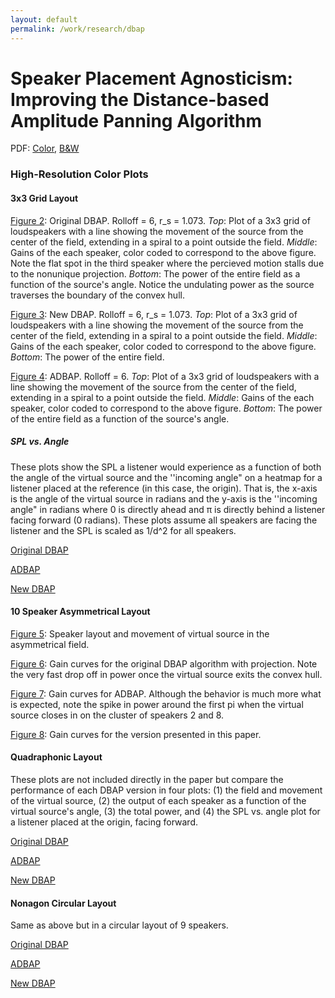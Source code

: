 ```yaml
---
layout: default
permalink: /work/research/dbap
---
```


# Speaker Placement Agnosticism: Improving the Distance-based Amplitude Panning Algorithm

PDF: [Color](./sundstrom_dbapCOLOR.pdf), [B\&W](./sundstrom_dbapBW.pdf)

### High-Resolution Color Plots

#### 3x3 Grid Layout

[Figure 2](./grid/orig_gain.png): Original DBAP. Rolloff = 6, r_s = 1.073. *Top*: Plot of a 3x3 grid of loudspeakers with a line showing the movement of the source from the center of the field, extending in a spiral to a point outside the field. *Middle*: Gains of the each speaker, color coded to correspond to the above figure. Note the flat spot in the third speaker where the percieved motion stalls due to the nonunique projection. *Bottom*: The power of the entire field as a function of the source's angle. Notice the undulating power as the source traverses the boundary of the convex hull.

[Figure 3](./grid/new_gain.png): New DBAP. Rolloff = 6, r_s = 1.073. *Top*: Plot of a 3x3 grid of loudspeakers with a line showing the movement of the source from the center of the field, extending in a spiral to a point outside the field. *Middle*: Gains of the each speaker, color coded to correspond to the above figure. *Bottom*: The power of the entire field.

[Figure 4](./grid/abs_gain.png): ADBAP. Rolloff = 6. *Top*: Plot of a 3x3 grid of loudspeakers with a line showing the movement of the source from the center of the field, extending in a spiral to a point outside the field. *Middle*: Gains of the each speaker, color coded to correspond to the above figure. *Bottom*: The power of the entire field as a function of the source's angle.

##### SPL vs. Angle
These plots show the SPL a listener would experience as a function of both the angle of the virtual source and the ''incoming angle" on a heatmap for a listener placed at the reference (in this case, the origin). That is, the x-axis is the angle of the virtual source in radians and the y-axis is the ''incoming angle" in radians where 0 is directly ahead and π is directly behind a listener facing forward (0 radians). These plots assume all speakers are facing the listener and the SPL is scaled as 1/d^2 for all speakers.

[Original DBAP](./grid/splVSang_orig.png)

[ADBAP](./grid/splVSang_abs.png)

[New DBAP](./grid/splVSang_new.png)

#### 10 Speaker Asymmetrical Layout

[Figure 5](./asym/field.png): Speaker layout and movement of virtual source in the asymmetrical field.

[Figure 6](./asym/orig_gain.png): Gain curves for the original DBAP algorithm with projection. Note the very fast drop off in power once the virtual source exits the convex hull.

[Figure 7](./asym/abs_gain.png): Gain curves for ADBAP. Although the behavior is much more what is expected, note the spike in power around the first pi when the virtual source closes in on the cluster of speakers 2 and 8.

[Figure 8](./asym/new_gain.png): Gain curves for the version presented in this paper.

#### Quadraphonic Layout
These plots are not included directly in the paper but compare the performance of each DBAP version in four plots: (1) the field and movement of the virtual source, (2) the output of each speaker as a function of the virtual source's angle, (3) the total power, and (4) the SPL vs. angle plot for a listener placed at the origin, facing forward.

[Original DBAP](./quad/all_orig.png)

[ADBAP](./quad/all_abs.png)

[New DBAP](./quad/all_new.png)

#### Nonagon Circular Layout
Same as above but in a circular layout of 9 speakers.

[Original DBAP](./nonagon/all_nonagon_orig.png)

[ADBAP](./nonagon/all_nonagon_abs.png)

[New DBAP](./nonagon/all_nonagon_new.png)
